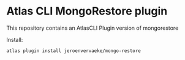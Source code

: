 # Atlas CLI MongoRestore plugin
This repository contains an AtlasCLI Plugin version of mongorestore

Install:
```sh
atlas plugin install jeroenvervaeke/mongo-restore
```